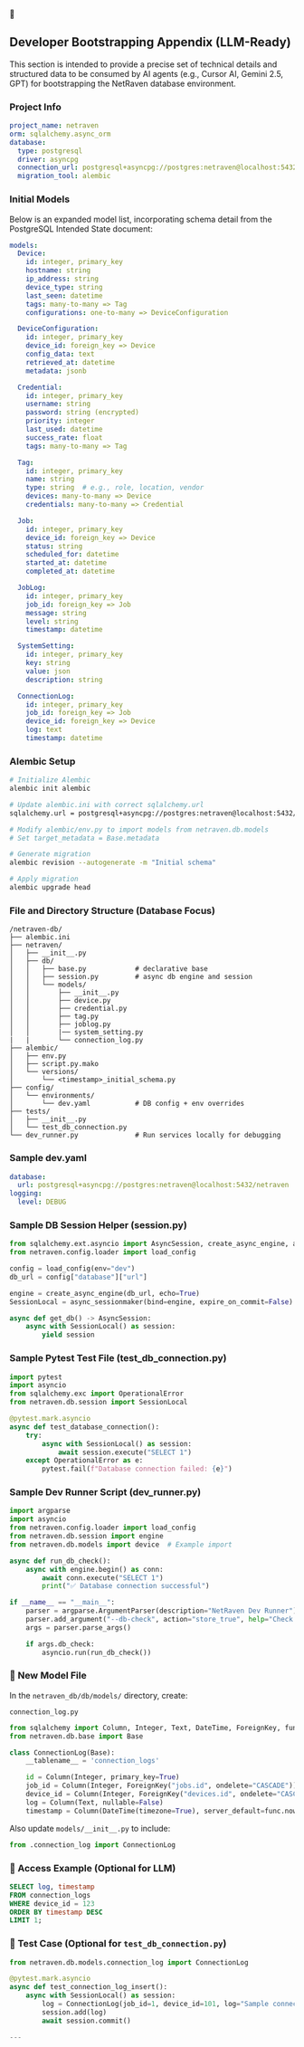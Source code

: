 

## Developer Bootstrapping Appendix (LLM-Ready)

This section is intended to provide a precise set of technical details and structured data to be consumed by AI agents (e.g., Cursor AI, Gemini 2.5, GPT) for bootstrapping the NetRaven database environment.

### Project Info
```yaml
project_name: netraven
orm: sqlalchemy.async_orm
database:
  type: postgresql
  driver: asyncpg
  connection_url: postgresql+asyncpg://postgres:netraven@localhost:5432/netraven
  migration_tool: alembic
```

### Initial Models

Below is an expanded model list, incorporating schema detail from the PostgreSQL Intended State document:
```yaml
models:
  Device:
    id: integer, primary_key
    hostname: string
    ip_address: string
    device_type: string
    last_seen: datetime
    tags: many-to-many => Tag
    configurations: one-to-many => DeviceConfiguration

  DeviceConfiguration:
    id: integer, primary_key
    device_id: foreign_key => Device
    config_data: text
    retrieved_at: datetime
    metadata: jsonb

  Credential:
    id: integer, primary_key
    username: string
    password: string (encrypted)
    priority: integer
    last_used: datetime
    success_rate: float
    tags: many-to-many => Tag

  Tag:
    id: integer, primary_key
    name: string
    type: string  # e.g., role, location, vendor
    devices: many-to-many => Device
    credentials: many-to-many => Credential

  Job:
    id: integer, primary_key
    device_id: foreign_key => Device
    status: string
    scheduled_for: datetime
    started_at: datetime
    completed_at: datetime

  JobLog:
    id: integer, primary_key
    job_id: foreign_key => Job
    message: string
    level: string
    timestamp: datetime

  SystemSetting:
    id: integer, primary_key
    key: string
    value: json
    description: string

  ConnectionLog:
    id: integer, primary_key
    job_id: foreign_key => Job
    device_id: foreign_key => Device
    log: text
    timestamp: datetime
```

### Alembic Setup
```bash
# Initialize Alembic
alembic init alembic

# Update alembic.ini with correct sqlalchemy.url
sqlalchemy.url = postgresql+asyncpg://postgres:netraven@localhost:5432/netraven

# Modify alembic/env.py to import models from netraven.db.models
# Set target_metadata = Base.metadata

# Generate migration
alembic revision --autogenerate -m "Initial schema"

# Apply migration
alembic upgrade head
```

### File and Directory Structure (Database Focus)
```plaintext
/netraven-db/
├── alembic.ini
├── netraven/
│   ├── __init__.py
│   ├── db/
│   │   ├── base.py            # declarative base
│   │   ├── session.py         # async db engine and session
│   │   └── models/
│   │       ├── __init__.py
│   │       ├── device.py
│   │       ├── credential.py
│   │       ├── tag.py
│   │       ├── joblog.py
│   │       |── system_setting.py
|   |       └── connection_log.py
├── alembic/
│   ├── env.py
│   ├── script.py.mako
│   └── versions/
│       └── <timestamp>_initial_schema.py
├── config/
│   └── environments/
│       └── dev.yaml           # DB config + env overrides
├── tests/
│   ├── __init__.py
│   └── test_db_connection.py
└── dev_runner.py              # Run services locally for debugging
```

### Sample dev.yaml
```yaml
database:
  url: postgresql+asyncpg://postgres:netraven@localhost:5432/netraven
logging:
  level: DEBUG
```

### Sample DB Session Helper (session.py)
```python
from sqlalchemy.ext.asyncio import AsyncSession, create_async_engine, async_sessionmaker
from netraven.config.loader import load_config

config = load_config(env="dev")
db_url = config["database"]["url"]

engine = create_async_engine(db_url, echo=True)
SessionLocal = async_sessionmaker(bind=engine, expire_on_commit=False)

async def get_db() -> AsyncSession:
    async with SessionLocal() as session:
        yield session
```

### Sample Pytest Test File (test_db_connection.py)
```python
import pytest
import asyncio
from sqlalchemy.exc import OperationalError
from netraven.db.session import SessionLocal

@pytest.mark.asyncio
async def test_database_connection():
    try:
        async with SessionLocal() as session:
            await session.execute("SELECT 1")
    except OperationalError as e:
        pytest.fail(f"Database connection failed: {e}")
```

### Sample Dev Runner Script (dev_runner.py)
```python
import argparse
import asyncio
from netraven.config.loader import load_config
from netraven.db.session import engine
from netraven.db.models import device  # Example import

async def run_db_check():
    async with engine.begin() as conn:
        await conn.execute("SELECT 1")
        print("✅ Database connection successful")

if __name__ == "__main__":
    parser = argparse.ArgumentParser(description="NetRaven Dev Runner")
    parser.add_argument("--db-check", action="store_true", help="Check database connection")
    args = parser.parse_args()

    if args.db_check:
        asyncio.run(run_db_check())
```

### 📂 New Model File
In the `netraven_db/db/models/` directory, create:

`connection_log.py`
```python
from sqlalchemy import Column, Integer, Text, DateTime, ForeignKey, func
from netraven.db.base import Base

class ConnectionLog(Base):
    __tablename__ = 'connection_logs'

    id = Column(Integer, primary_key=True)
    job_id = Column(Integer, ForeignKey("jobs.id", ondelete="CASCADE"))
    device_id = Column(Integer, ForeignKey("devices.id", ondelete="CASCADE"))
    log = Column(Text, nullable=False)
    timestamp = Column(DateTime(timezone=True), server_default=func.now())
```

Also update `models/__init__.py` to include:
```python
from .connection_log import ConnectionLog
```

### 🔎 Access Example (Optional for LLM)
```sql
SELECT log, timestamp
FROM connection_logs
WHERE device_id = 123
ORDER BY timestamp DESC
LIMIT 1;
```

### 🧪 Test Case (Optional for `test_db_connection.py`)
```python
from netraven.db.models.connection_log import ConnectionLog

@pytest.mark.asyncio
async def test_connection_log_insert():
    async with SessionLocal() as session:
        log = ConnectionLog(job_id=1, device_id=101, log="Sample connection log")
        session.add(log)
        await session.commit()

---


